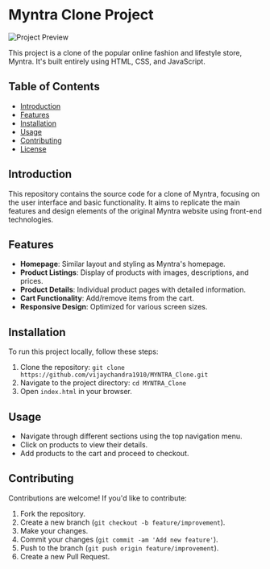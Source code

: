 
# Myntra Clone Project

![Project Preview](link-to-preview-image)

This project is a clone of the popular online fashion and lifestyle store, Myntra. It's built entirely using HTML, CSS, and JavaScript.

## Table of Contents
- [Introduction](#introduction)
- [Features](#features)
- [Installation](#installation)
- [Usage](#usage)
- [Contributing](#contributing)
- [License](#license)

## Introduction

This repository contains the source code for a clone of Myntra, focusing on the user interface and basic functionality. It aims to replicate the main features and design elements of the original Myntra website using front-end technologies.

## Features

- **Homepage**: Similar layout and styling as Myntra's homepage.
- **Product Listings**: Display of products with images, descriptions, and prices.
- **Product Details**: Individual product pages with detailed information.
- **Cart Functionality**: Add/remove items from the cart.
- **Responsive Design**: Optimized for various screen sizes.


## Installation

To run this project locally, follow these steps:

1. Clone the repository: `git clone https://github.com/vijaychandra1910/MYNTRA_Clone.git`
2. Navigate to the project directory: `cd MYNTRA_Clone`
3. Open `index.html` in your browser.

## Usage

- Navigate through different sections using the top navigation menu.
- Click on products to view their details.
- Add products to the cart and proceed to checkout.

## Contributing

Contributions are welcome! If you'd like to contribute:
1. Fork the repository.
2. Create a new branch (`git checkout -b feature/improvement`).
3. Make your changes.
4. Commit your changes (`git commit -am 'Add new feature'`).
5. Push to the branch (`git push origin feature/improvement`).
6. Create a new Pull Request.

